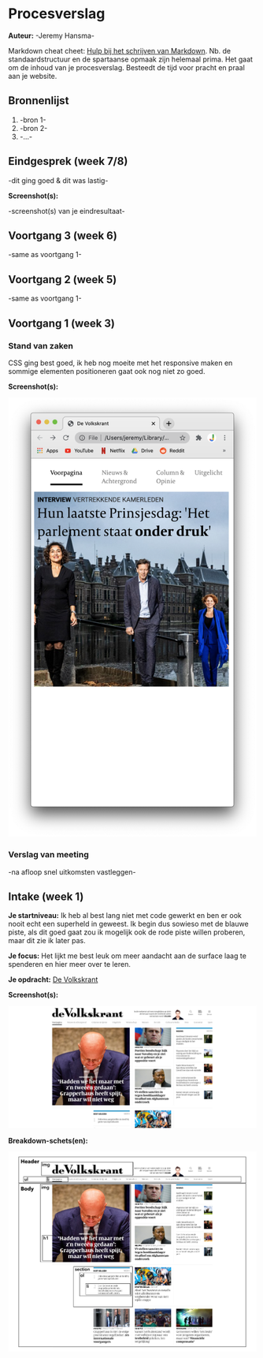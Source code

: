 # Procesverslag
**Auteur:** -Jeremy Hansma-

Markdown cheat cheet: [Hulp bij het schrijven van Markdown](https://github.com/adam-p/markdown-here/wiki/Markdown-Cheatsheet). Nb. de standaardstructuur en de spartaanse opmaak zijn helemaal prima. Het gaat om de inhoud van je procesverslag. Besteedt de tijd voor pracht en praal aan je website.



## Bronnenlijst
1. -bron 1-
2. -bron 2-
3. -...-



## Eindgesprek (week 7/8)

-dit ging goed & dit was lastig-

**Screenshot(s):**

-screenshot(s) van je eindresultaat-



## Voortgang 3 (week 6)

-same as voortgang 1-



## Voortgang 2 (week 5)

-same as voortgang 1-



## Voortgang 1 (week 3)

### Stand van zaken

CSS ging best goed, ik heb nog moeite met het responsive maken en sommige elementen positioneren gaat ook nog niet zo goed.

**Screenshot(s):**

![-screenshot(s) van hoe ver je bent-](images/Progressie.png)

### Verslag van meeting

-na afloop snel uitkomsten vastleggen-



## Intake (week 1)

**Je startniveau:**
Ik heb al best lang niet met code gewerkt en ben er ook nooit echt een superheld in geweest. Ik begin dus sowieso met de blauwe piste, als dit goed gaat zou ik mogelijk ook de rode piste willen proberen, maar dit zie ik later pas.

**Je focus:**
Het lijkt me best leuk om meer aandacht aan de surface laag te spenderen en hier meer over te leren.

**Je opdracht:**
[De Volkskrant](https://www.volkskrant.nl/)

**Screenshot(s):**

![screenshot(s) die een goed beeld geven van de website die je gaat maken](images/Volkskrant.png)

**Breakdown-schets(en):**

![-voorlopige breakdownschets(en) van een of beide pagina's van de site die je gaat maken-](images/Volkskrant1.png)
